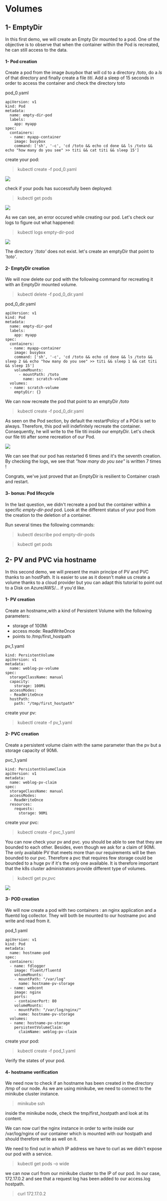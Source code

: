 # Volumes

## <a name="emptyDir"></a>1- EmptyDir

In this first demo, we will create an Empty Dir mounted to a pod. One of the objective is to observe that when the container within the Pod is recreated, he can still access to the data.

#### 1- Pod creation

Create a pod from the image *busybox* that will cd to a directory */toto*, do a *ls* of that directory and finally create a file *titi*. Add a sleep of 15 seconds in order to access the container and check the directory toto

pod_0.yaml
```
apiVersion: v1
kind: Pod
metadata:
  name: empty-dir-pod
  labels:
    app: myapp
spec:
  containers:
  - name: myapp-container
    image: busybox
    command: ['sh', '-c', 'cd /toto && echo cd done && ls /toto && echo "how many do you see" >> titi && cat titi && sleep 15']
```

create your pod:
> kubectl create -f pod_0.yaml

![](../pics/empty_dir_0.png)

check if your pods has successfully been deployed:
> kubectl get pods

![](../pics/empty_dir_1.png)

As we can see, an error occured while creating our pod. Let's check our logs to figure out what happened:
> kubectl logs empty-dir-pod

![](../pics/empty_dir_2.png)

The directory *'/toto'* does not exist. let's create an emptyDir that point to *'toto'*.

#### 2- EmptyDir creation

We will now delete our pod with the following command for recreating it with an EmptyDir mounted volume.
> kubectl delete -f pod_0_dir.yaml

pod_0_dir.yaml
```
apiVersion: v1
kind: Pod
metadata:
  name: empty-dir-pod
  labels:
    app: myapp
spec:
  containers:
  - name: myapp-container
    image: busybox
    command: ['sh', '-c', 'cd /toto && echo cd done && ls /toto && sleep 2 && echo "how many do you see" >> titi && sleep 1 && cat titi && sleep 15']
    volumeMounts:
      - mountPath: /toto
        name: scratch-volume
  volumes:
  - name: scratch-volume
    emptyDir: {}
```

We can now recreate the pod that point to an emptyDir */toto*
> kubectl create -f pod_0_dir.yaml

As seen on the Pod section, by default the restartPolicy of a POd is set to always. Therefore, this pod will indefinitely recreate the container. Consequently, he will write to the file titi inside our emptyDir. Let's check our file titi after some recreation of our Pod.

![](../pics/empty_dir_3.png)

We can see that our pod has restarted 6 times and it's the seventh creation. By checking the logs, we see that *"how many do you see"* is written 7 times !

Congrats, we've just proved that an EmptyDir is resilient to Container crash and restart.

#### 3- bonus: Pod lifecycle

In the last question, we didn't recreate a pod but the container within a specific *empty-dir-pod* pod. Look at the different status of your pod from the creation to the deletion of a container.

Run several times the following commands:
> kubectl describe pod empty-dir-pods

> kubectl get pods

## 2- PV and PVC via hostname

In this second demo, we will present the main principe of PV and PVC thanks to an hostPath. It is easier to use as it doesn't make us create a volume thanks to a cloud provider but you can adapt this tutorial to point out to a Disk on Azure/AWS/... if you'd like.

#### 1- PV creation

Create an hostname,with a kind of Persistent Volume with the following parameters:
- storage of 100Mi
- access mode: ReadWriteOnce
- points to /tmp/first_hostpath

pv_1.yaml
```
kind: PersistentVolume
apiVersion: v1
metadata:
  name: weblog-pv-volume
spec:
  storageClassName: manual
  capacity:
    storage: 100Mi
  accessModes:
  - ReadWriteOnce
  hostPath:
    path: "/tmp/first_hostpath"
```

create your pv:
> kubectl create -f pv_1.yaml

#### 2- PVC creation

Create a persistent volume claim with the same parameter than the pv but a storage capacity of 90Mi.

pvc_1.yaml
```
kind: PersistentVolumeClaim
apiVersion: v1
metadata:
  name: weblog-pv-claim
spec:
  storageClassName: manual
  accessModes:
  - ReadWriteOnce
  resources:
    requests:
      storage: 90Mi
```

create your pvc:
> kubectl create -f pvc_1.yaml

You can now check your pv and pvc. you should be able to see that they are bounded to each other. Besides, even though we ask for a claim of 90Mi. The only available PV that meets more than our requirements will be then bounded to our pvc.
Therefore a pvc that requires few storage could be bounded to a huge pv if it's the only one available. It is therefore important that the k8s cluster administrators provide different type of volumes.
>kubectl get pv,pvc

![](../pics/hostname_0.png)

#### 3- POD creation

We will now create a pod with two containers : an nginx application and a fluentd log collector. They will both be mounted to our hostname pvc and write and read from it.

pod_1.yaml
```
apiVersion: v1
kind: Pod
metadata:
  name: hostname-pod
spec:
  containers:
  - name: fdlogger
    image: fluent/fluentd
    volumeMounts:
    - mountPath: "/var/log"
      name: hostname-pv-storage
  - name: webcont
    image: nginx
    ports:
    - containerPort: 80
    volumeMounts:
    - mountPath: "/var/log/nginx/"
      name: hostname-pv-storage
  volumes:
  - name: hostname-pv-storage
    persistentVolumeClaim:
      claimName: weblog-pv-claim
```

create your pod:
> kubectl create -f pod_1.yaml

Verify the states of your pod.

#### 4- hostname verification

We need now to check if an hostname has been created in the directory /tmp of our node. As we are using minikube, we need to connect to the minikube cluster instance.

> minikube ssh

inside the minikube node, check the tmp/first_hostpath and look at its content.

We can now curl the nginx instance in order to write inside our /var/log/nginx of our container which is mounted with our hostpath and should therefore write as well on it.

We need to find out in which IP address we have to curl as we didn't expose our pod with a service.
> kubectl get pods -o wide

we can now curl from our minikube cluster to the IP of our pod. In our case, 172.17.0.2 and see that a request log has been added to our access.log hostpath.
> curl 172.17.0.2
